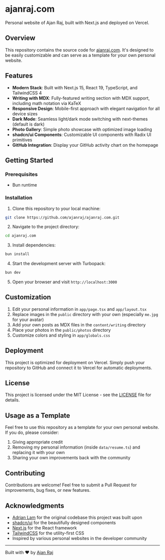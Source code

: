 # ajanraj.com

Personal website of Ajan Raj, built with Next.js and deployed on Vercel.

## Overview

This repository contains the source code for [ajanraj.com](https://ajanraj.com). It's designed to be easily customizable and can serve as a template for your own personal website.

## Features

- **Modern Stack**: Built with Next.js 15, React 19, TypeScript, and TailwindCSS 4
- **Writing with MDX**: Fully-featured writing section with MDX support, including math notation via KaTeX
- **Responsive Design**: Mobile-first approach with elegant navigation for all device sizes
- **Dark Mode**: Seamless light/dark mode switching with next-themes (default is dark)
- **Photo Gallery**: Simple photo showcase with optimized image loading
- **shadcn/ui Components**: Customizable UI components with Radix UI primitives
- **GitHub Integration**: Display your GitHub activity chart on the homepage

## Getting Started

### Prerequisites

- Bun runtime

### Installation

1. Clone this repository to your local machine:

```bash
git clone https://github.com/ajanraj/ajanraj.com.git
```

2. Navigate to the project directory:

```bash
cd ajanraj.com
```

3. Install dependencies:

```bash
bun install
```

4. Start the development server with Turbopack:

```bash
bun dev
```

5. Open your browser and visit `http://localhost:3000`

## Customization

1. Edit your personal information in `app/page.tsx` and `app/layout.tsx`
2. Replace images in the `public` directory with your own (especially `me.jpg` for your avatar)
3. Add your own posts as MDX files in the `content/writing` directory
4. Place your photos in the `public/photos` directory
5. Customize colors and styling in `app/globals.css`

## Deployment

This project is optimized for deployment on Vercel. Simply push your repository to GitHub and connect it to Vercel for automatic deployments.

## License

This project is licensed under the MIT License - see the [LICENSE](LICENSE) file for details.

## Usage as a Template

Feel free to use this repository as a template for your own personal website. If you do, please consider:

1. Giving appropriate credit
2. Removing my personal information (inside `data/resume.ts`) and replacing it with your own
3. Sharing your own improvements back with the community

## Contributing

Contributions are welcome! Feel free to submit a Pull Request for improvements, bug fixes, or new features.

## Acknowledgments

- [Adrian Lam](https://github.com/adriandlam/adriandlamcom) for the original codebase this project was built upon
- [shadcn/ui](https://ui.shadcn.com/) for the beautifully designed components
- [Next.js](https://nextjs.org/) for the React framework
- [TailwindCSS](https://tailwindcss.com/) for the utility-first CSS
- Inspired by various personal websites in the developer community

---

Built with ❤️ by [Ajan Raj](https://ajanraj.com)
